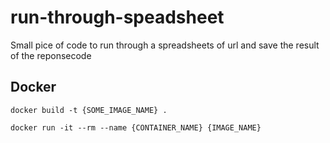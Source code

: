 # run-through-speadsheet
Small pice of code to run through a spreadsheets of url and save the result of the reponsecode


## Docker 
```
docker build -t {SOME_IMAGE_NAME} .
 
docker run -it --rm --name {CONTAINER_NAME} {IMAGE_NAME}
```

